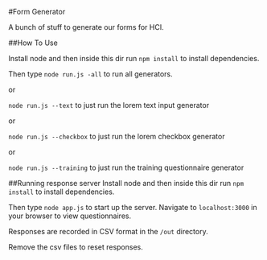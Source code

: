 #Form Generator

A bunch of stuff to generate our forms for HCI.

##How To Use

Install node and then inside this dir run `npm install` to install dependencies.

Then type `node run.js -all` to run all generators.

or

`node run.js --text` to just run the lorem text input generator

or

`node run.js --checkbox` to just run the lorem checkbox generator

or

`node run.js --training` to just run the training questionnaire generator

##Running response server
Install node and then inside this dir run `npm install` to install dependencies.

Then type `node app.js` to start up the server. Navigate to `localhost:3000` in your browser to view questionnaires.

Responses are recorded in CSV format in the `/out` directory. 

Remove the csv files to reset responses.